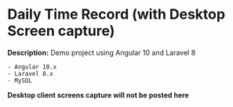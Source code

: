 # Daily Time Record (with Desktop Screen capture)

**Description:** Demo project using Angular 10 and Laravel 8

```
- Angular 10.x
- Laravel 8.x
- MySQL
```

**Desktop client screens capture will not be posted here**

